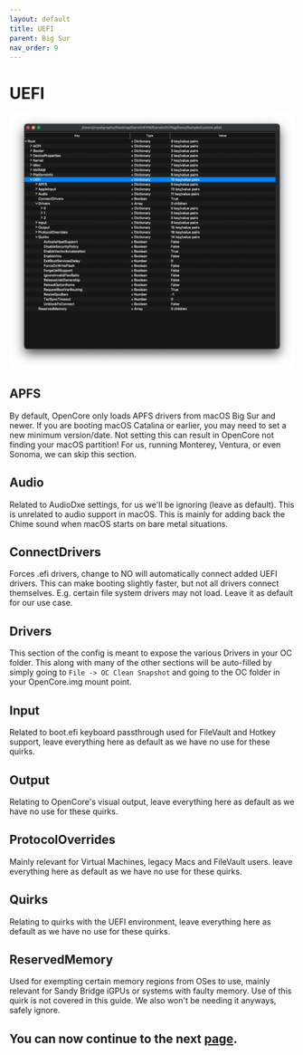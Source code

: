```yaml
---
layout: default
title: UEFI
parent: Big Sur
nav_order: 9
---
```


# UEFI

<a href="https://raw.githubusercontent.com/royalgraphx/DarwinKVM/main/docs/assets/OpenCoreUEFI.png"><img src="../../../assets/OpenCoreUEFI.png" alt=""></a>

## APFS

By default, OpenCore only loads APFS drivers from macOS Big Sur and newer. If you are booting macOS Catalina or earlier, you may need to set a new minimum version/date. Not setting this can result in OpenCore not finding your macOS partition! For us, running Monterey, Ventura, or even Sonoma, we can skip this section.

## Audio

Related to AudioDxe settings, for us we'll be ignoring (leave as default). This is unrelated to audio support in macOS. This is mainly for adding back the Chime sound when macOS starts on bare metal situations.

## ConnectDrivers

Forces .efi drivers, change to NO will automatically connect added UEFI drivers. This can make booting slightly faster, but not all drivers connect themselves. E.g. certain file system drivers may not load. Leave it as default for our use case.

## Drivers

This section of the config is meant to expose the various Drivers in your OC folder. This along with many of the other sections will be auto-filled by simply going to ``File -> OC Clean Snapshot`` and going to the OC folder in your OpenCore.img mount point.

## Input

Related to boot.efi keyboard passthrough used for FileVault and Hotkey support, leave everything here as default as we have no use for these quirks.

## Output

Relating to OpenCore's visual output, leave everything here as default as we have no use for these quirks.

## ProtocolOverrides

Mainly relevant for Virtual Machines, legacy Macs and FileVault users. leave everything here as default as we have no use for these quirks.

## Quirks

Relating to quirks with the UEFI environment, leave everything here as default as we have no use for these quirks.

## ReservedMemory

Used for exempting certain memory regions from OSes to use, mainly relevant for Sandy Bridge iGPUs or systems with faulty memory. Use of this quirk is not covered in this guide. We also won't be needing it anyways, safely ignore.

## You can now continue to the next <a href="../09-Complete">page</a>.
